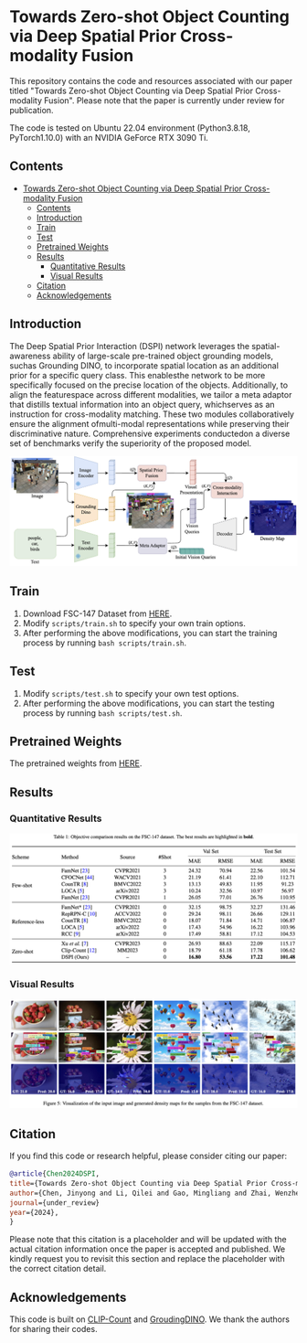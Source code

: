# Towards Zero-shot Object Counting via Deep Spatial Prior Cross-modality Fusion

This repository contains the code and resources associated with our paper titled "Towards Zero-shot Object Counting via Deep Spatial Prior Cross-modality Fusion". Please note that the paper is currently under review for publication.

The code is tested on Ubuntu 22.04 environment (Python3.8.18, PyTorch1.10.0) with an NVIDIA GeForce RTX 3090 Ti.

## Contents

- [Towards Zero-shot Object Counting via Deep Spatial Prior Cross-modality Fusion](#towards-zero-shot-object-counting-via-deep-spatial-prior-cross-modality-fusion)
  - [Contents](#contents)
  - [Introduction](#introduction)
  - [Train](#train)
  - [Test](#test)
  - [Pretrained Weights](#pretrained-weights)
  - [Results](#results)
    - [Quantitative Results](#quantitative-results)
    - [Visual Results](#visual-results)
  - [Citation](#citation)
  - [Acknowledgements](#acknowledgements)

## Introduction

The Deep Spatial Prior Interaction (DSPI) network leverages the spatial-awareness ability of large-scale pre-trained object grounding models, suchas Grounding DINO, to incorporate spatial location as an additional prior for a specific query class. This enablesthe network to be more specifically focused on the precise location of the objects. Additionally, to align the featurespace across different modalities, we tailor a meta adaptor that distills textual information into an object query, whichserves as an instruction for cross-modality matching. These two modules collaboratively ensure the alignment ofmulti-modal representations while preserving their discriminative nature. Comprehensive experiments conductedon a diverse set of benchmarks verify the superiority of the proposed model.

![arch](assets/framework.jpg)

## Train

1. Download FSC-147 Dataset from [HERE](https://1drv.ms/f/s!As_uFI5TMRIPiL4vHLLbEuzx32IZsw?e=RC4dcC).
2. Modify `scripts/train.sh` to specify your own train options.
3. After performing the above modifications, you can start the training process by running `bash scripts/train.sh`.

## Test

1. Modify `scripts/test.sh` to specify your own test options.
2. After performing the above modifications, you can start the testing process by running `bash scripts/test.sh`.

## Pretrained Weights

The pretrained weights from [HERE](https://1drv.ms/f/s!As_uFI5TMRIPiL4wGSMrDSg8u0BZGw?e=LT9LNK).

## Results

### Quantitative Results

![arch](assets/sota.jpg)

### Visual Results

![arch](assets/visualization.jpg)

## Citation

If you find this code or research helpful, please consider citing our paper:

```BibTeX
@article{Chen2024DSPI,
title={Towards Zero-shot Object Counting via Deep Spatial Prior Cross-modality Fusion},
author={Chen, Jinyong and Li, Qilei and Gao, Mingliang and Zhai, Wenzhe and Camacho, David and Jeon, Gwanggil},
journal={under_review}
year={2024},
}
```

Please note that this citation is a placeholder and will be updated with the actual citation information once the paper is accepted and published. We kindly request you to revisit this section and replace the placeholder with the correct citation detail.

## Acknowledgements

This code is built on [CLIP-Count](https://github.com/songrise/CLIP-Count) and [GroudingDINO](https://github.com/IDEA-Research/GroundingDINO/tree/main). We thank the authors for sharing their codes.

